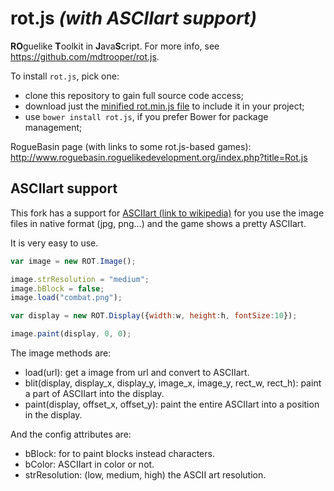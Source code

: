 rot.js _(with ASCIIart support)_
================================

**RO**guelike **T**oolkit in **J**ava**S**cript. For more info, see https://github.com/mdtrooper/rot.js.

To install `rot.js`, pick one:
  - clone this repository to gain full source code access;
  - download just the [minified rot.min.js file](https://github.com/mdtrooper/rot.js/blob/master/rot.min.js) to include it in your project;
  - use `bower install rot.js`, if you prefer Bower for package management;

RogueBasin page (with links to some rot.js-based games): http://www.roguebasin.roguelikedevelopment.org/index.php?title=Rot.js

ASCIIart support
----------------
This fork has a support for [ASCIIart (link to wikipedia)](http://en.wikipedia.org/wiki/ASCII_art) for you use the image files in native format (jpg, png…) and the game shows a pretty ASCIIart.

It is very easy to use.

```javascript
var image = new ROT.Image();

image.strResolution = "medium";
image.bBlock = false;
image.load("combat.png");

var display = new ROT.Display({width:w, height:h, fontSize:10});

image.paint(display, 0, 0);
```

The image methods are:
* load(url): get a image from url and convert to ASCIIart.
* blit(display, display_x, display_y, image_x, image_y, rect_w, rect_h): paint a part of ASCIIart into the display.
* paint(display, offset_x, offset_y): paint the entire ASCIIart into a position in the display.

And the config attributes are:
* bBlock: for to paint blocks instead characters.
* bColor: ASCIIart in color or not.
* strResolution: (low, medium, high) the ASCII art resolution.
